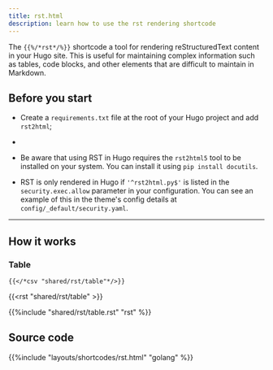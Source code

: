 ```yaml
---
title: rst.html
description: learn how to use the rst rendering shortcode
---
```


The `{{%/*rst*/%}}` shortcode a tool for rendering reStructuredText content in your Hugo site. This is useful for maintaining complex information such as tables, code blocks, and other elements that are difficult to maintain in Markdown.


## Before you start

- Create a `requirements.txt` file at the root of your Hugo project and add `rst2html`; 
- 

- Be aware that using RST in Hugo requires the `rst2html5` tool to be installed on your system. You can install it using `pip install docutils`.
- RST is only rendered in Hugo if `'^rst2html.py$'` is listed in the `security.exec.allow` parameter in your configuration. You can see an example of this in the theme's config details at `config/_default/security.yaml`.

---

## How it works 

### Table

`{{</*csv "shared/rst/table"*/>}}`

{{<rst "shared/rst/table" >}}

{{%include "shared/rst/table.rst" "rst" %}}

## Source code 

{{%include "layouts/shortcodes/rst.html" "golang" %}}
